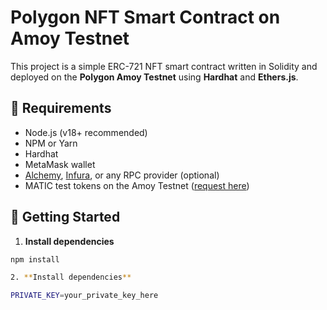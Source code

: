 # Polygon NFT Smart Contract on Amoy Testnet

This project is a simple ERC-721 NFT smart contract written in Solidity and deployed on the **Polygon Amoy Testnet** using **Hardhat** and **Ethers.js**.

## 🧱 Requirements

- Node.js (v18+ recommended)
- NPM or Yarn
- Hardhat
- MetaMask wallet
- [Alchemy](https://alchemy.com/), [Infura](https://infura.io/), or any RPC provider (optional)
- MATIC test tokens on the Amoy Testnet ([request here](https://faucet.polygon.technology/))

## 🚀 Getting Started

1. **Install dependencies**

```bash
npm install

2. **Install dependencies**

PRIVATE_KEY=your_private_key_here


